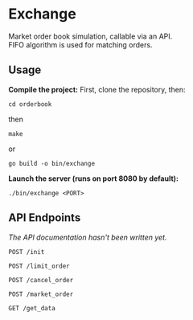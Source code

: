 # Exchange
Market order book simulation, callable via an API.\
FIFO algorithm is used for matching orders.

## Usage
**Compile the project:**
First, clone the repository, then:
```shell
cd orderbook
```
then
```shell
make
```
or
```shell
go build -o bin/exchange
```
**Launch the server (runs on port 8080 by default):**
```shell
./bin/exchange <PORT>
```
## API Endpoints
*The API documentation hasn't been written yet.*

```
POST /init
```

```
POST /limit_order
```

```
POST /cancel_order
```

```
POST /market_order
```

```
GET /get_data
```
